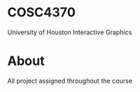 # COSC4370
University of Houston Interactive Graphics

# About
All project assigned throughout the course
